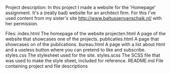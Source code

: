 Project description:
In this project I made a website for the 'Homepage' assignment. It's a (really bad) website for an architect firm. For this I've used content from my sister's site http://www.baltussenvanschaik.nl/ with her permission. 

Files:
index.html
    The homepage of the website
projecten.html
    A page of the website that showcases one of the projects.
publicaties.html
    A page that showcases on of the publications.
bureau.html
    A page with a list about html and a useless button where you can pretend to like and subscribe.
styles.css
    The stylesheet used for the site.
styles.scss
    The SCSS file that was used to make the style sheet, included for reference.
README.md
    File containing project and file descriptions
